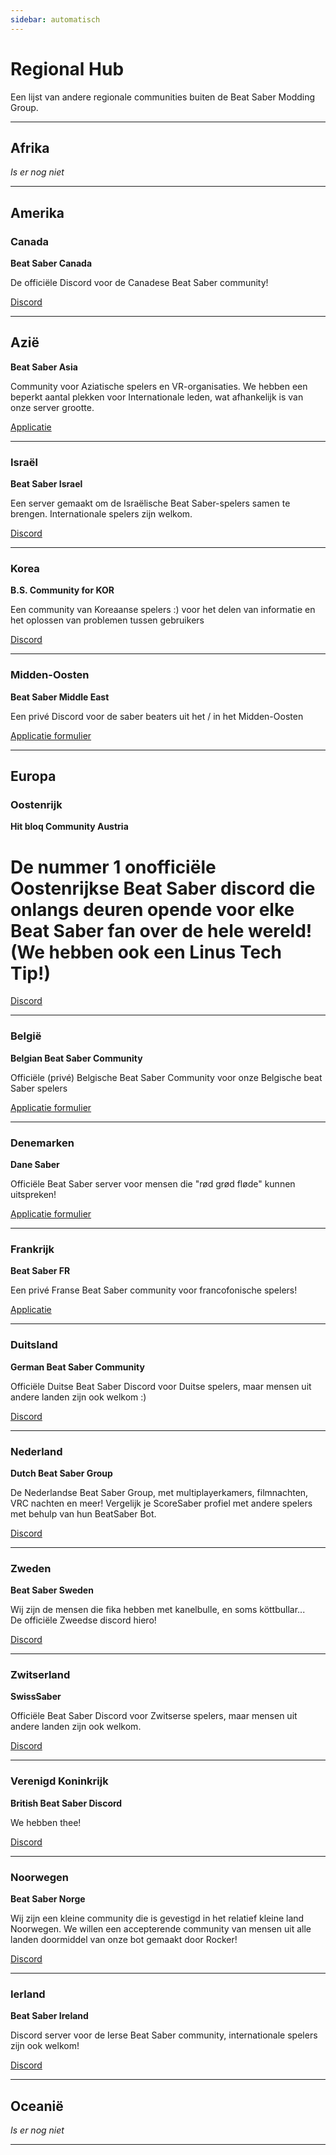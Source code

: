 ```yaml
---
sidebar: automatisch
---
```


# Regional Hub

Een lijst van andere regionale communities buiten de Beat Saber Modding Group.

---

## Afrika

*Is er nog niet*

---

## Amerika

### Canada

**Beat Saber Canada**

De officiële Discord voor de Canadese Beat Saber community!

[Discord](https://discord.gg/vvq7wX3)

---

## Azië

**Beat Saber Asia**

Community voor Aziatische spelers en VR-organisaties. We hebben een beperkt aantal plekken voor Internationale leden, wat afhankelijk is van onze server grootte.

[Applicatie](https://forms.gle/Ga3jWoCkugPBD6BZ6)

---

### Israël
**Beat Saber Israel**

Een server gemaakt om de Israëlische Beat Saber-spelers samen te brengen. Internationale spelers zijn welkom.

[Discord](https://discord.gg/HHH7sK8)

---

### Korea
**B.S. Community for KOR**

Een community van Koreaanse spelers :) voor het delen van informatie en het oplossen van problemen tussen gebruikers

[Discord](https://discord.gg/SEFBZrG)

---

### Midden-Oosten

**Beat Saber Middle East**

Een privé Discord voor de saber beaters uit het / in het Midden-Oosten

[Applicatie formulier](http://bit.ly/BSME_Application)

---

## Europa

### Oostenrijk

**Hit bloq Community Austria**

# De nummer 1 onofficiële Oostenrijkse Beat Saber discord die onlangs deuren opende voor elke Beat Saber fan over de hele wereld! (We hebben ook een Linus Tech Tip!)

[Discord](https://discord.gg/TvRkNY2)

---

### België

**Belgian Beat Saber Community**

Officiële (privé) Belgische Beat Saber Community voor onze Belgische beat Saber spelers

[Applicatie formulier](https://forms.gle/26VXi4HmnZnDoPZN7)

---

### Denemarken

**Dane Saber**

Officiële Beat Saber server voor mensen die "rød grød fløde" kunnen uitspreken!

[Applicatie formulier](https://forms.gle/AhgBFSK7RnRDDMHa9)

---

### Frankrijk

**Beat Saber FR**

Een privé Franse Beat Saber community voor francofonische spelers!

[Applicatie](https://docs.google.com/forms/d/1Ro79QYJ83gAsT6m_hpRgCNyhKNZDlEiZJ3oSh5mwTG4)

---

### Duitsland

**German Beat Saber Community**

Officiële Duitse Beat Saber Discord voor Duitse spelers, maar mensen uit andere landen zijn ook welkom :)

[Discord](https://discord.gg/y4G6ruN)

---

### Nederland

**Dutch Beat Saber Group**

De Nederlandse Beat Saber Group, met multiplayerkamers, filmnachten, VRC nachten en meer! Vergelijk je ScoreSaber profiel met andere spelers met behulp van hun BeatSaber Bot.

[Discord](https://discord.gg/sDa7xrE)

---

### Zweden

**Beat Saber Sweden**

Wij zijn de mensen die fika hebben met kanelbulle, en soms köttbullar...   
De officiële Zweedse discord hiero!

[Discord](https://discord.gg/9HavEGBzZz)

---

### Zwitserland

**SwissSaber**

Officiële Beat Saber Discord voor Zwitserse spelers, maar mensen uit andere landen zijn ook welkom.

[Discord](https://discord.gg/eV6SUUF)

---

### Verenigd Koninkrijk

**British Beat Saber Discord**

We hebben thee!

[Discord](https://discord.gg/FC2pzeN)

---

### Noorwegen
**Beat Saber Norge**

Wij zijn een kleine community die is gevestigd in het relatief kleine land Noorwegen. We willen een accepterende community van mensen uit alle landen doormiddel van onze bot gemaakt door Rocker!

[Discord](https://discord.gg/nZuY3yM)

---

### Ierland
**Beat Saber Ireland**

Discord server voor de Ierse Beat Saber community, internationale spelers zijn ook welkom!

[Discord](https://discord.gg/uKQzjRQ)

---

## Oceanië

*Is er nog niet*

---
